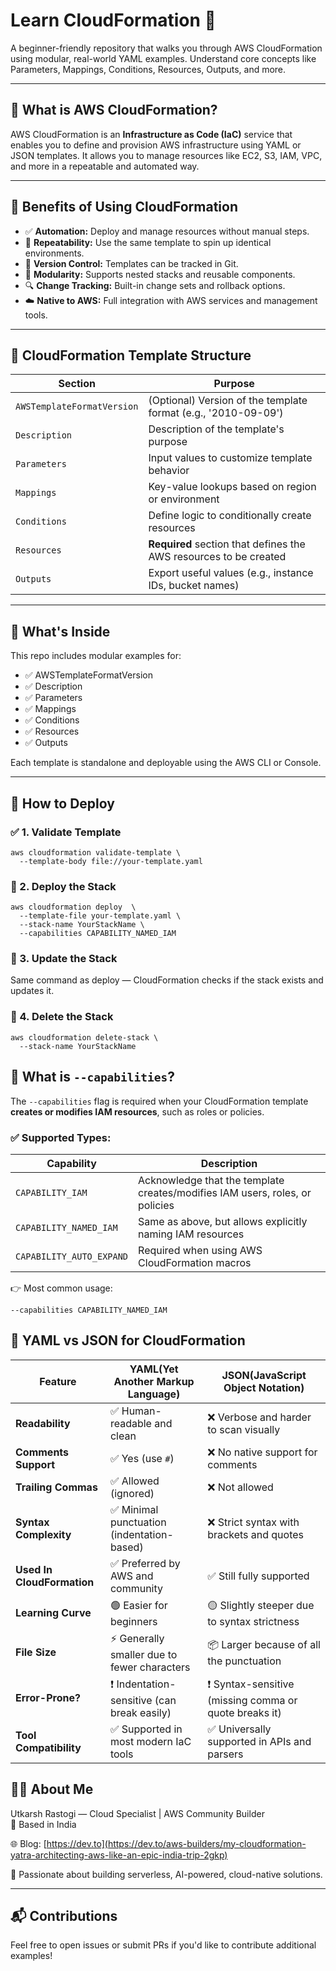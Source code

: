 # Learn CloudFormation 📘

A beginner-friendly repository that walks you through AWS CloudFormation using modular, real-world YAML examples. Understand core concepts like Parameters, Mappings, Conditions, Resources, Outputs, and more.

---

## 🚀 What is AWS CloudFormation?

AWS CloudFormation is an **Infrastructure as Code (IaC)** service that enables you to define and provision AWS infrastructure using YAML or JSON templates. It allows you to manage resources like EC2, S3, IAM, VPC, and more in a repeatable and automated way.

---

## 🎯 Benefits of Using CloudFormation

- ✅ **Automation:** Deploy and manage resources without manual steps.
- 🔄 **Repeatability:** Use the same template to spin up identical environments.
- 📝 **Version Control:** Templates can be tracked in Git.
- 🧩 **Modularity:** Supports nested stacks and reusable components.
- 🔍 **Change Tracking:** Built-in change sets and rollback options.
- ☁️ **Native to AWS:** Full integration with AWS services and management tools.

---

## 📐 CloudFormation Template Structure

| Section                    | Purpose                                                                 |
|----------------------------|-------------------------------------------------------------------------|
| `AWSTemplateFormatVersion`| (Optional) Version of the template format (e.g., '2010-09-09')           |
| `Description`              | Description of the template's purpose                                   |
| `Parameters`               | Input values to customize template behavior                             |
| `Mappings`                 | Key-value lookups based on region or environment                        |
| `Conditions`               | Define logic to conditionally create resources                          |
| `Resources`                | **Required** section that defines the AWS resources to be created       |
| `Outputs`                  | Export useful values (e.g., instance IDs, bucket names)                 |

---

## 📁 What's Inside

This repo includes modular examples for:

- ✅ AWSTemplateFormatVersion
- ✅ Description
- ✅ Parameters
- ✅ Mappings
- ✅ Conditions
- ✅ Resources
- ✅ Outputs

Each template is standalone and deployable using the AWS CLI or Console.

---

## 📌 How to Deploy

### ✅ 1. Validate Template
```
aws cloudformation validate-template \
  --template-body file://your-template.yaml
```

### 🚀 2. Deploy the Stack
```
aws cloudformation deploy  \
  --template-file your-template.yaml \
  --stack-name YourStackName \
  --capabilities CAPABILITY_NAMED_IAM
```

### 🔁 3. Update the Stack
Same command as deploy — CloudFormation checks if the stack exists and updates it.

### 🧹 4. Delete the Stack
```
aws cloudformation delete-stack \
  --stack-name YourStackName
```


## 🔐 What is `--capabilities`?

The `--capabilities` flag is required when your CloudFormation template **creates or modifies IAM resources**, such as roles or policies.

### ✅ Supported Types:

| Capability               | Description                                                             |
|--------------------------|-------------------------------------------------------------------------|
| `CAPABILITY_IAM`         | Acknowledge that the template creates/modifies IAM users, roles, or policies |
| `CAPABILITY_NAMED_IAM`   | Same as above, but allows explicitly naming IAM resources               |
| `CAPABILITY_AUTO_EXPAND` | Required when using AWS CloudFormation macros                           |

👉 Most common usage:
```
--capabilities CAPABILITY_NAMED_IAM
```

## 📄 YAML vs JSON for CloudFormation

| Feature               | YAML(Yet Another Markup Language)                                                 | JSON(JavaScript Object Notation)                                                  |
|-----------------------|--------------------------------------------------------|---------------------------------------------------------|
| **Readability**        | ✅ Human-readable and clean                            | ❌ Verbose and harder to scan visually                  |
| **Comments Support**   | ✅ Yes (use `#`)                                       | ❌ No native support for comments                       |
| **Trailing Commas**    | ✅ Allowed (ignored)                                   | ❌ Not allowed                                          |
| **Syntax Complexity**  | ✅ Minimal punctuation (indentation-based)             | ❌ Strict syntax with brackets and quotes               |
| **Used In CloudFormation** | ✅ Preferred by AWS and community                | ✅ Still fully supported                                |
| **Learning Curve**     | 🟢 Easier for beginners                                | 🟡 Slightly steeper due to syntax strictness           |
| **File Size**          | ⚡ Generally smaller due to fewer characters           | 📦 Larger because of all the punctuation                |
| **Error-Prone?**       | ❗ Indentation-sensitive (can break easily)            | ❗ Syntax-sensitive (missing comma or quote breaks it)   |
| **Tool Compatibility** | ✅ Supported in most modern IaC tools                  | ✅ Universally supported in APIs and parsers            |


## 🧑‍💻 About Me

Utkarsh Rastogi — Cloud Specialist | AWS Community Builder  
📍 Based in India  

🌐 Blog: [https://dev.to](https://dev.to/aws-builders/my-cloudformation-yatra-architecting-aws-like-an-epic-india-trip-2gkp)  

🚀 Passionate about building serverless, AI-powered, cloud-native solutions.

---

## 📬 Contributions

Feel free to open issues or submit PRs if you'd like to contribute additional examples!